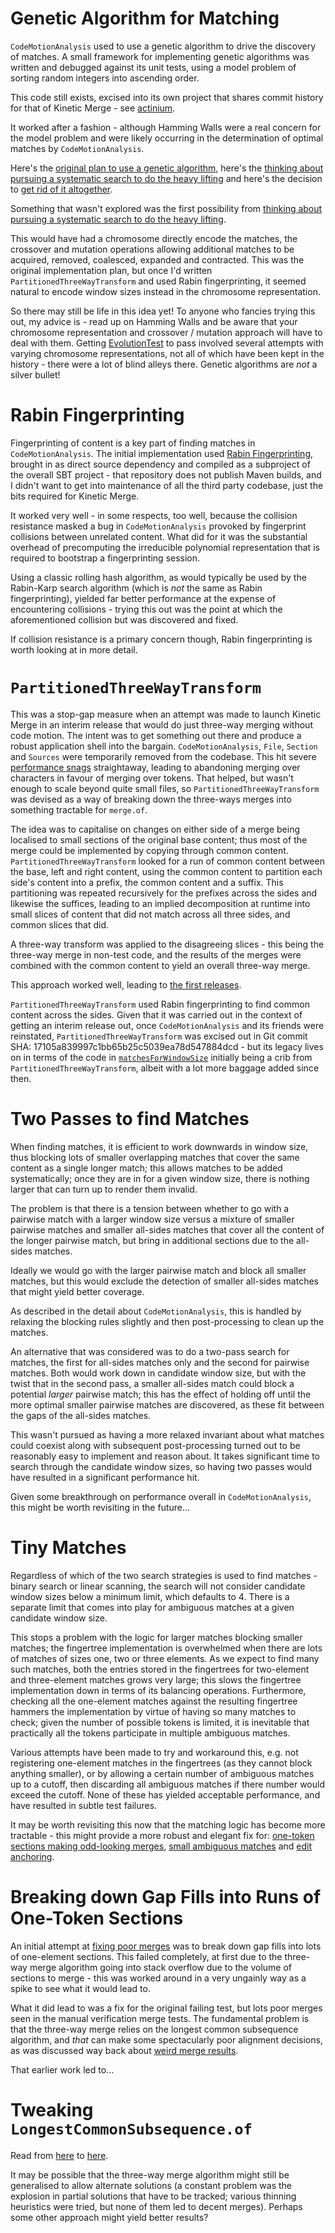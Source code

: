 # Genetic Algorithm for Matching #

`CodeMotionAnalysis` used to use a genetic algorithm to drive the discovery of matches. A small framework for
implementing genetic algorithms was written and debugged against its unit tests, using a model problem of sorting random
integers into ascending order.

This code still exists, excised into its own project that shares commit history for that of Kinetic Merge -
see [actinium](https://github.com/sageserpent-open/actinium).

It worked after a fashion - although Hamming Walls were a real concern for the model problem and were likely occurring
in the determination of optimal matches by `CodeMotionAnalysis`.

Here's
the [original plan to use a genetic algorithm](https://github.com/sageserpent-open/kineticMerge/issues/19#issuecomment-1806822492),
here's the
[thinking about pursuing a systematic search to do the heavy lifting](https://github.com/sageserpent-open/kineticMerge/issues/19#issuecomment-1855867054)
and here's the decision
to [get rid of it altogether](https://github.com/sageserpent-open/kineticMerge/issues/19#issuecomment-1875093907).

Something that wasn't explored was the first possibility
from [thinking about pursuing a systematic search to do the heavy lifting](https://github.com/sageserpent-open/kineticMerge/issues/19#issuecomment-1855867054).

This would have had a chromosome directly encode the matches, the crossover and mutation operations allowing additional
matches to be acquired, removed, coalesced, expanded and contracted. This was the original implementation plan, but once
I'd written `PartitionedThreeWayTransform` and used Rabin fingerprinting, it seemed natural to encode window sizes
instead in the chromosome representation.

So there may still be life in this idea yet! To anyone who fancies trying this out, my advice is - read up on Hamming
Walls and be aware that your chromosome representation and crossover / mutation approach will have to deal with them.
Getting [EvolutionTest](https://github.com/sageserpent-open/actinium/blob/main/src/test/scala/com/sageserpent/actinium/EvolutionTest.scala)
to pass involved several attempts with varying chromosome representations, not all of which have been kept in the
history - there were a lot of blind alleys there. Genetic algorithms are *not* a silver bullet!

# Rabin Fingerprinting #

Fingerprinting of content is a key part of finding matches in `CodeMotionAnalysis`. The initial implementation
used [Rabin Fingerprinting](https://github.com/themadcreator/rabinfingerprint), brought in as direct source dependency
and compiled as a subproject of the overall SBT project - that repository does not publish Maven builds, and I didn't
want to get into maintenance of all the third party codebase, just the bits required for Kinetic Merge.

It worked very well - in some respects, too well, because the collision resistance masked a bug in `CodeMotionAnalysis`
provoked by fingerprint collisions between unrelated content. What did for it was the substantial overhead of
precomputing the irreducible polynomial representation that is required to bootstrap a fingerprinting session.

Using a classic rolling hash algorithm, as would typically be used by the Rabin-Karp search algorithm (which is *not*
the same as Rabin fingerprinting), yielded far better performance at the expense of encountering collisions - trying
this out was the point at which the aforementioned collision but was discovered and fixed.

If collision resistance is a primary concern though, Rabin fingerprinting is worth looking at in more detail.

# `PartitionedThreeWayTransform` #

This was a stop-gap measure when an attempt was made to launch Kinetic Merge in an interim release that would do just
three-way merging without code motion. The intent was to get something out there and produce a robust application shell
into the bargain. `CodeMotionAnalysis`, `File`, `Section` and `Sources` were temporarily removed from the codebase. This
hit
severe [performance snags](https://github.com/sageserpent-open/kineticMerge/issues/1#issuecomment-1720910504)
straightaway, leading to abandoning merging over characters in favour of merging over tokens. That helped, but wasn't
enough to scale beyond quite small files, so `PartitionedThreeWayTransform` was devised as a way of breaking down the
three-ways merges into something tractable for `merge.of`.

The idea was to capitalise on changes on either side of a merge being localised to small sections of the original base
content; thus most of the merge could be implemented by copying through common content. `PartitionedThreeWayTransform`
looked for a run of common content between the base, left and right content, using the common content to partition each
side's content into a prefix, the common content and a suffix. This partitioning was repeated recursively for the
prefixes across the sides and likewise the suffices, leading to an implied decomposition at runtime into small slices of
content that did not match across all three sides, and common slices that did.

A three-way transform was applied to the disagreeing slices - this being the three-way merge in non-test code, and the
results of the merges were combined with the common content to yield an overall three-way merge.

This approach worked well, leading to [the first releases](https://github.com/sageserpent-open/kineticMerge/issues/15).

`PartitionedThreeWayTransform` used Rabin fingerprinting to find common content across the sides. Given that it was
carried out in the context of getting an interim release out, once `CodeMotionAnalysis` and its friends were reinstated,
`PartitionedThreeWayTransform` was excised out in Git commit SHA: 17105a839997c1bb65b25c5039ea78d547884dcd - but its
legacy lives on in terms of the code
in [`matchesForWindowSize`](https://github.com/sageserpent-open/kineticMerge/blob/63ea2b5cf44d553bf9d49412cc321fc219874d9a/src/main/scala/com/sageserpent/kineticmerge/core/CodeMotionAnalysis.scala#L1095)
initially being a crib from `PartitionedThreeWayTransform`, albeit with a lot more baggage added since then.

# Two Passes to find Matches #

When finding matches, it is efficient to work downwards in window size, thus blocking lots of smaller overlapping
matches that cover the same content as a single longer match; this allows matches to be added systematically; once they
are in for a given window size, there is nothing larger that can turn up to render them invalid.

The problem is that there is a tension between whether to go with a pairwise match with a larger window size versus a
mixture of smaller pairwise matches and smaller all-sides matches that cover all the content of the longer pairwise
match, but bring in additional sections due to the all-sides matches.

Ideally we would go with the larger pairwise match and block all smaller matches, but this would exclude the detection
of smaller all-sides matches that might yield better coverage.

As described in the detail about `CodeMotionAnalysis`, this is handled by relaxing the blocking rules slightly and then
post-processing to clean up the matches.

An alternative that was considered was to do a two-pass search for matches, the first for all-sides matches only and the
second for pairwise matches. Both would work down in candidate window size, but with the twist that in the second pass,
a smaller all-sides match could block a potential *larger* pairwise match; this has the effect of holding off until the
more optimal smaller pairwise matches are discovered, as these fit between the gaps of the all-sides matches.

This wasn't pursued as having a more relaxed invariant about what matches could coexist along with subsequent
post-processing turned out to be reasonably easy to implement and reason about. It takes significant time to search
through the candidate window sizes, so having two passes would have resulted in a significant performance hit.

Given some breakthrough on performance overall in `CodeMotionAnalysis`, this might be worth revisiting in the future...

# Tiny Matches #

Regardless of which of the two search strategies is used to find matches - binary search or linear scanning, the search
will not consider candidate window sizes below a minimum limit, which defaults to 4. There is a separate limit that
comes into play for ambiguous matches at a given candidate window size.

This stops a problem with the logic for larger matches blocking smaller matches; the fingertree implementation is
overwhelmed when there are lots of matches of sizes one, two or three elements. As we expect to find many such matches,
both the entries stored in the fingertrees for two-element and three-element matches grows very large; this slows the
fingertree implementation down in terms of its balancing operations. Furthermore, checking all the one-element matches
against the resulting fingertree hammers the implementation by virtue of having so many matches to check; given the
number of possible tokens is limited, it is inevitable that practically all the tokens participate in multiple ambiguous
matches.

Various attempts have been made to try and workaround this, e.g. not registering one-element matches in the
fingertrees (as they cannot block anything smaller), or by allowing a certain number of ambiguous matches up to a
cutoff, then discarding all ambiguous matches if there number would exceed the cutoff. None of these has yielded
acceptable performance, and have resulted in subtle test failures.

It may be worth revisiting this now that the matching logic has become more tractable - this might provide a more robust
and elegant fix
for: [one-token sections making odd-looking merges](https://github.com/sageserpent-open/kineticMerge/issues/43),
[small ambiguous matches](https://github.com/sageserpent-open/kineticMerge/issues/31)
and [edit anchoring](https://github.com/sageserpent-open/kineticMerge/issues/29).

# Breaking down Gap Fills into Runs of One-Token Sections #

An initial attempt at [fixing poor merges](https://github.com/sageserpent-open/kineticMerge/issues/42) was to break down
gap fills into lots of one-element sections. This failed completely, at first due to the three-way merge algorithm going
into stack overflow due to the volume of sections to merge - this was worked around in a very ungainly way as a spike to
see what it would lead to.

What it did lead to was a fix for the original failing test, but lots poor merges seen in the manual verification merge
tests. The fundamental problem is that the three-way merge relies on the longest common subsequence algorithm, and
*that* can make some spectacularly poor alignment decisions, as was discussed way back
about [weird merge results](https://github.com/sageserpent-open/kineticMerge/issues/19).

That earlier work led to...

# Tweaking `LongestCommonSubsequence.of` #

Read from [here](https://github.com/sageserpent-open/kineticMerge/issues/19#issuecomment-1757202991)
to [here](https://github.com/sageserpent-open/kineticMerge/issues/19#issuecomment-1763446990).

It may be possible that the three-way merge algorithm might still be generalised to allow alternate solutions (a
constant problem was the explosion in partial solutions that have to be tracked; various thinning heuristics were tried,
but none of them led to decent merges). Perhaps some other approach might yield better results?



